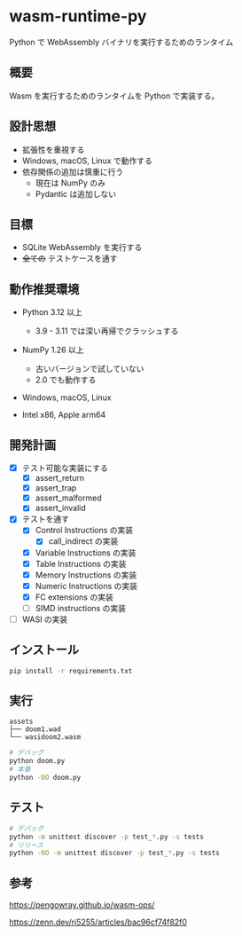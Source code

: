 # wasm-runtime-py

Python で WebAssembly バイナリを実行するためのランタイム

## 概要

Wasm を実行するためのランタイムを Python で実装する。

## 設計思想

- 拡張性を重視する
- Windows, macOS, Linux で動作する
- 依存関係の追加は慎重に行う
  - 現在は NumPy のみ
  - Pydantic は追加しない

## 目標

- SQLite WebAssembly を実行する
- ~~全ての~~ テストケースを通す

## 動作推奨環境

- Python 3.12 以上
  - 3.9 - 3.11 では深い再帰でクラッシュする

- NumPy 1.26 以上
  - 古いバージョンで試していない
  - 2.0 でも動作する

- Windows, macOS, Linux
- Intel x86, Apple arm64

## 開発計画

- [x] テスト可能な実装にする
  - [x] assert_return
  - [x] assert_trap
  - [x] assert_malformed
  - [x] assert_invalid
- [x] テストを通す
  - [x] Control Instructions の実装
    - [x] call_indirect の実装
  - [x] Variable Instructions の実装
  - [x] Table Instructions の実装
  - [x] Memory Instructions の実装
  - [x] Numeric Instructions の実装
  - [x] FC extensions の実装
  - [ ] SIMD instructions の実装
- [ ] WASI の実装

## インストール

```sh
pip install -r requirements.txt 
```

## 実行

```tree
assets
├── doom1.wad
└── wasidoom2.wasm
```

```sh
# デバッグ
python doom.py
# 本番
python -OO doom.py
```

## テスト

```sh
# デバッグ
python -m unittest discover -p test_*.py -s tests
# リリース
python -OO -m unittest discover -p test_*.py -s tests
```

## 参考

<https://pengowray.github.io/wasm-ops/>

<https://zenn.dev/ri5255/articles/bac96cf74f82f0>
